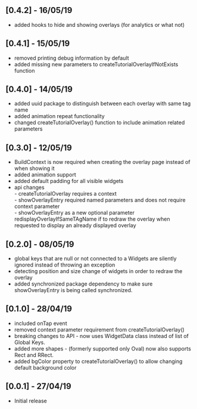 ## [0.4.2] - 16/05/19

* added hooks to hide and showing overlays (for analytics or what not)

## [0.4.1] - 15/05/19

* removed printing debug information by default
* added missing new parameters to createTutorialOverlayIfNotExists function

## [0.4.0] - 14/05/19

* added uuid package to distinguish between each overlay with same tag name
* added animation repeat functionality
* changed createTutorialOverlay() function to include animation related parameters

## [0.3.0] - 12/05/19
* BuildContext is now required when creating the overlay page instead of when showing it
* added animation support
* added default padding for all visible widgets
* api changes \
      - createTutorialOverlay requires a context\
      - showOverlayEntry required named parameters and does not require context parameter\
      - showOverlayEntry as a new optional parameter 
      redisplayOverlayIfSameTAgName if to redraw the overlay when requested to display an already displayed overlay 

## [0.2.0] - 08/05/19

* global keys that are null or not connected to a Widgets are silently 
ignored instead of throwing an exception
* detecting position and size change of widgets in order to redraw the overlay
* added synchronized package dependency to make sure showOverlayEntry is being
called synchronized. 

## [0.1.0] - 28/04/19

* included onTap event
* removed context parameter requirement from createTutorialOverlay()
* breaking changes to API - now uses WidgetData class 
                            instead of list of Global Keys.
* added more shapes - (formerly supported only Oval) now also supports 
                      Rect and RRect.
* added bgColor property to createTutorialOverlay() to allow changing
  default background color                                          

## [0.0.1] - 27/04/19

* Initial release
